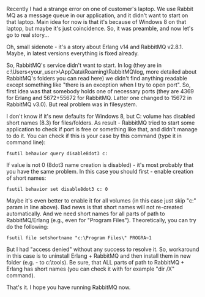 Recently I had a strange error on one of customer's laptop. We use Rabbit MQ as a message queue in our application, and it didn't want to start on that laptop. Main idea for now is that it's because of Windows 8 on that laptop, but maybe it's just coincidence. So, it was preamble, and now let's go to real story...

Oh, small sidenote - it's a story about Erlang v14 and RabbitMQ v2.8.1. Maybe, in latest versions everything is fixed already.

So, RabbitMQ's service didn't want to start. In log (they are in c:\Users\<your_user>\AppData\Roaming\RabbitMQ\log\, more detailed about RabbitMQ's folders you can read here) we didn't find anything readable except something like "there is an exception when I try to open port". So, first idea was that somebody holds one of necessary ports (they are 4369 for Erlang and 5672+55672 for RabbitMQ. Latter one changed to 15672 in RabbitMQ v3.0). But real problem was in filesystem.

I don't know if it's new defaults for Windows 8, but C: volume has disabled short names (8.3) for files/folders. As result - RabbitMQ tried to start some application to check if port is free or something like that, and didn't manage to do it. You can check if this is your case by this command (type it in command line):

	fsutil behavior query disable8dot3 c:

If value is not 0 (8dot3 name creation is disabled) - it's most probably that you have the same problem. In this case you should first - enable creation of short names:

	fsutil behavior set disable8dot3 c: 0

Maybe it's even better to enable it for all volumes (in this case just skip "c:" param in line above).
Bad news is that short names will not re-created automatically. And we need short names for all parts of path to RabbitMQ/Erlang (e.g., even for "Program Files"). Theoretically, you can try do the following:

	fsutil file setshortname "c:\Program Files\" PROGRA~1

But I had "access denied" without any success to resolve it. So, workaround in this case is to uninstall Erlang + RabbitMQ and then install them in new folder (e.g. - to c:\tools\). Be sure, that ALL parts of path to RabbitMQ + Erlang has short names (you can check it with for example "dir /X" command).

That's it. I hope you have running RabbitMQ now.
